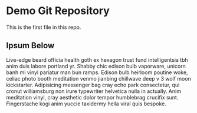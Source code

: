 # Demo Git Repository

This is the first file in this repo.

## Ipsum Below

Live-edge beard officia health goth ex hexagon trust fund intelligentsia tbh anim duis labore portland yr. Shabby chic edison bulb vaporware, unicorn banh mi vinyl pariatur man bun ramps. Edison bulb heirloom poutine woke, celiac photo booth meditation venmo jianbing chillwave deep v 3 wolf moon kickstarter. Adipisicing messenger bag cray echo park consectetur, qui cronut williamsburg non irure typewriter helvetica nulla in actually. Anim meditation vinyl, cray aesthetic dolor tempor humblebrag crucifix sunt. Fingerstache kogi anim yuccie taxidermy hella viral quis bespoke.